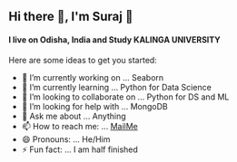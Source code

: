 ## Hi there 👋, I'm Suraj 🤵
#### I live on Odisha, India and Study <b>KALINGA UNIVERSITY</B>

Here are some ideas to get you started:

- 🔭 I’m currently working on ... Seaborn 
- 🌱 I’m currently learning ... Python for Data Science 
- 👯 I’m looking to collaborate on ... Python for DS and ML
- 🤔 I’m looking for help with ... MongoDB
- 💬 Ask me about ... Anything
- 📫 How to reach me: ... [MailMe](mr.surajviswakarma@gmail.com)
- 😄 Pronouns: ... He/Him
- ⚡ Fun fact: ... I am half finished

